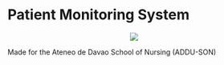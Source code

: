 # Patient Monitoring System

<p align="center"> <img src="https://user-images.githubusercontent.com/103469969/209050078-d8483086-c632-48ec-a8b6-ccaf9ef361bb.png"> </p>

Made for the Ateneo de Davao School of Nursing (ADDU-SON)

